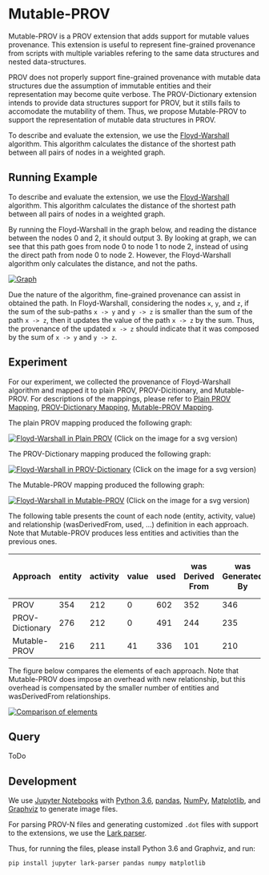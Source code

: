 # Mutable-PROV

Mutable-PROV is a PROV extension that adds support for mutable values provenance. This extension is useful to represent fine-grained provenance from scripts with multiple variables refering to the same data structures and nested data-structures.


PROV does not properly support fine-grained provenance with mutable data structures due the assumption of immutable entities and their representation may become quite verbose. The PROV-Dictionary extension intends to provide data structures support for PROV, but it stills fails to accomodate the mutability of them. Thus, we propose Mutable-PROV to support the representation of mutable data structures in PROV.


To describe and evaluate the extension, we use the [Floyd-Warshall](https://github.com/dew-uff/mutable-PROV/tree/master/algorithm.py) algorithm. This algorithm calculates the distance of the shortest path between all pairs of nodes in a weighted graph.


## Running Example

To describe and evaluate the extension, we use the [Floyd-Warshall](https://github.com/dew-uff/mutable-PROV/tree/master/algorithm.py) algorithm. This algorithm calculates the distance of the shortest path between all pairs of nodes in a weighted graph.

By running the Floyd-Warshall in the graph below, and reading the distance between the nodes 0 and 2, it should output 3. By looking at graph, we can see that this path goes from node 0 to node 1 to node 2, instead of using the direct path from node 0 to node 2. However, the Floyd-Warshall algorithm only calculates the distance, and not the paths.

[![Graph](https://github.com/dew-uff/mutable-prov/raw/master/graphs/graph.png)](https://github.com/dew-uff/mutable-prov/raw/master/graphs/graph.svg)

Due the nature of the algorithm, fine-grained provenance can assist in obtained the path. In Floyd-Warshall, considering the nodes `x`, `y`, and `z`, if the sum of the sub-paths `x -> y` and `y -> z` is smaller than the sum of the path `x -> z`, then it updates the value of the path `x -> z` by the sum. Thus, the provenance of the updated `x -> z` should indicate that it was composed by the sum of `x -> y` and `y -> z`.

## Experiment

For our experiment, we collected the provenance of Floyd-Warshall algorithm and mapped it to plain PROV, PROV-Dicitionary, and Mutable-PROV. For descriptions of the mappings, please refer to [Plain PROV Mapping](prov.md), [PROV-Dictionary Mapping](prov-dictionary.md), [Mutable-PROV Mapping](mutable-prov.md).


The plain PROV mapping produced the following graph:

[![Floyd-Warshall in Plain PROV](https://github.com/dew-uff/mutable-prov/raw/master/plain_prov/floydwarshall.png)](https://github.com/dew-uff/mutable-prov/raw/master/plain_prov/floydwarshall.svg)
(Click on the image for a svg version)

The PROV-Dictionary mapping produced the following graph:

[![Floyd-Warshall in PROV-Dictionary](https://github.com/dew-uff/mutable-prov/raw/master/prov_dictionary/floydwarshall.png)](https://github.com/dew-uff/mutable-prov/raw/master/prov_dictionary/floydwarshall.svg)
(Click on the image for a svg version)

The Mutable-PROV mapping produced the following graph:

[![Floyd-Warshall in Mutable-PROV](https://github.com/dew-uff/mutable-prov/raw/master/mutable_prov/floydwarshall.png)](https://github.com/dew-uff/mutable-prov/raw/master/mutable_prov/floydwarshall.svg)
(Click on the image for a svg version)

The following table presents the count of each node (entity, activity, value) and relationship (wasDerivedFrom, used, ...) definition in each approach. Note that Mutable-PROV produces less entities and activities than the previous ones.

Approach|entity|activity|value|used|was<br>Derived<br>From|was<br>Generated<br>By|had<br>Member|derived<br>By<br>Insertion<br>From|accessed<br>Part|accessed|defined|derived<br>By<br>Insertion
---|---|---|---|---|---|---|---|---|---|---|---|---
PROV|354|212|0|602|352|346|177|0|0|0|0|0
PROV-Dictionary|276|212|0|491|244|235|0|45|0|0|0|0
Mutable-PROV|216|211|41|336|101|210|0|0|134|47|35|8


The figure below compares the elements of each approach. Note that Mutable-PROV does impose an overhead with new relationship, but this overhead is compensated by the smaller number of entities and wasDerivedFrom relationships.

[![Comparison of elements](https://github.com/dew-uff/mutable-prov/raw/master/graphs/comparison.png)](https://github.com/dew-uff/mutable-prov/raw/master/graphs/comparison.svg)


## Query

ToDo

## Development

We use [Jupyter Notebooks](https://github.com/dew-uff/mutable-PROV/tree/master/notebooks) with [Python 3.6](https://www.python.org/), [pandas](https://pandas.pydata.org/), [NumPy](http://www.numpy.org/), [Matplotlib](https://matplotlib.org/), and [Graphviz](https://www.graphviz.org/) to generate image files.

For parsing PROV-N files and generating customized `.dot` files with support to the extensions, we use the [Lark parser](https://github.com/erezsh/lark).

Thus, for running the files, please install Python 3.6 and Graphviz, and run:
```
pip install jupyter lark-parser pandas numpy matplotlib
```
